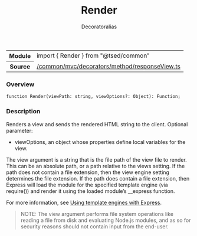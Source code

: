 
<header class="symbol-info-header"><h1 id="render">Render</h1><label class="symbol-info-type-label decorator">Decorator</label><label class="api-type-label alias" title="ResponseView">alias</label></header>
<!-- summary -->
<section class="symbol-info"><table class="is-full-width"><tbody><tr><th>Module</th><td><div class="lang-typescript"><span class="token keyword">import</span> { Render }&nbsp;<span class="token keyword">from</span>&nbsp;<span class="token string">"@tsed/common"</span></div></td></tr><tr><th>Source</th><td><a href="https://github.com/Romakita/ts-express-decorators/blob/v4.14.4/src//common/mvc/decorators/method/responseView.ts#L0-L0">/common/mvc/decorators/method/responseView.ts</a></td></tr></tbody></table></section>
<!-- overview -->


### Overview


<pre><code class="typescript-lang ">function <span class="token function">Render</span><span class="token punctuation">(</span>viewPath<span class="token punctuation">:</span> <span class="token keyword">string</span><span class="token punctuation">,</span> viewOptions?<span class="token punctuation">:</span> Object<span class="token punctuation">)</span><span class="token punctuation">:</span> Function<span class="token punctuation">;</span></code></pre>


<!-- Parameters -->

<!-- Description -->


### Description

Renders a view and sends the rendered HTML string to the client. Optional parameter:

* viewOptions, an object whose properties define local variables for the view.

The view argument is a string that is the file path of the view file to render.
This can be an absolute path, or a path relative to the views setting.
If the path does not contain a file extension, then the view engine setting determines the file extension.
If the path does contain a file extension, then Express will load the module for the specified template engine (via require())
and render it using the loaded module’s __express function.

For more information, see [Using template engines with Express](http://expressjs.com/guide/using-template-engines.html).

> NOTE: The view argument performs file system operations like reading a file from disk and evaluating Node.js modules,
and as so for security reasons should not contain input from the end-user.

<!-- Members -->

